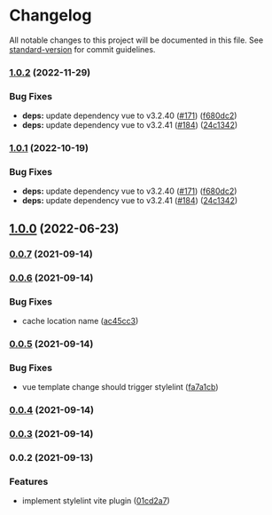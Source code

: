 # Changelog

All notable changes to this project will be documented in this file. See [standard-version](https://github.com/conventional-changelog/standard-version) for commit guidelines.

### [1.0.2](https://github.com/FRSOURCE/vite-plugin-stylelint/compare/v1.0.0...v1.0.2) (2022-11-29)


### Bug Fixes

* **deps:** update dependency vue to v3.2.40 ([#171](https://github.com/FRSOURCE/vite-plugin-stylelint/issues/171)) ([f680dc2](https://github.com/FRSOURCE/vite-plugin-stylelint/commit/f680dc2f76e8c419d9dbb695d54c7d77b6b56a24))
* **deps:** update dependency vue to v3.2.41 ([#184](https://github.com/FRSOURCE/vite-plugin-stylelint/issues/184)) ([24c1342](https://github.com/FRSOURCE/vite-plugin-stylelint/commit/24c1342d6b0f9ddf0eec9ead36707054813f3c48))

### [1.0.1](https://github.com/FRSOURCE/vite-plugin-stylelint/compare/v1.0.0...v1.0.1) (2022-10-19)


### Bug Fixes

* **deps:** update dependency vue to v3.2.40 ([#171](https://github.com/FRSOURCE/vite-plugin-stylelint/issues/171)) ([f680dc2](https://github.com/FRSOURCE/vite-plugin-stylelint/commit/f680dc2f76e8c419d9dbb695d54c7d77b6b56a24))
* **deps:** update dependency vue to v3.2.41 ([#184](https://github.com/FRSOURCE/vite-plugin-stylelint/issues/184)) ([24c1342](https://github.com/FRSOURCE/vite-plugin-stylelint/commit/24c1342d6b0f9ddf0eec9ead36707054813f3c48))

## [1.0.0](https://github.com/FRSOURCE/vite-plugin-stylelint/compare/v0.0.7...v1.0.0) (2022-06-23)

### [0.0.7](https://github.com/FRSOURCE/vite-plugin-stylelint/compare/v0.0.6...v0.0.7) (2021-09-14)

### [0.0.6](https://github.com/FRSOURCE/vite-plugin-stylelint/compare/v0.0.5...v0.0.6) (2021-09-14)


### Bug Fixes

* cache location name ([ac45cc3](https://github.com/FRSOURCE/vite-plugin-stylelint/commit/ac45cc38da91c476cf40f064b7d8dc1a7b9b30ff))

### [0.0.5](https://github.com/FRSOURCE/vite-plugin-stylelint/compare/v0.0.4...v0.0.5) (2021-09-14)


### Bug Fixes

* vue template change should trigger stylelint ([fa7a1cb](https://github.com/FRSOURCE/vite-plugin-stylelint/commit/fa7a1cb21d6c270f4a2065671f5e9a3641acca87))

### [0.0.4](https://github.com/FRSOURCE/vite-plugin-stylelint/compare/v0.0.3...v0.0.4) (2021-09-14)

### [0.0.3](https://github.com/FRSOURCE/vite-plugin-stylelint/compare/v0.0.2...v0.0.3) (2021-09-14)

### 0.0.2 (2021-09-13)


### Features

* implement stylelint vite plugin ([01cd2a7](https://github.com/FRSOURCE/vite-plugin-stylelint/commit/01cd2a7ab6deccbce0983083f43855b798ff8859))
